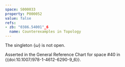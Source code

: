 ```yaml
---
space: S000033
property: P000052
value: false
refs:
- zb: "0386.54001"_6
  name: Counterexamples in Topology
---
```


The singleton $\{\omega\}$ is not open.

Asserted in the General Reference Chart for space #40 in
{{doi:10.1007/978-1-4612-6290-9_6}}.
